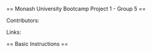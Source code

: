 == Monash University Bootcamp Project 1 - Group 5 ==

Contributors:

Links:

== Basic Instructions ==
